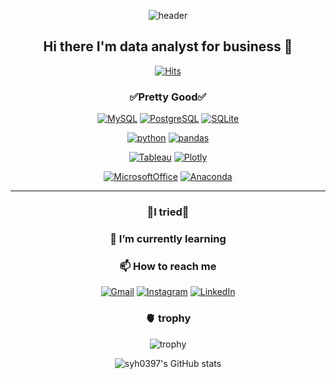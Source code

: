 
<div align=center>
  
![header](https://capsule-render.vercel.app/api?type=Cylinder&color=gradient&height=200&section=header&text=🧑🏻‍💻YooHwan%20Github&fontSize=50&textBg=true&animation=fadeIn)
  
## Hi there I'm data analyst for business 👋


[![Hits](https://hits.seeyoufarm.com/api/count/incr/badge.svg?url=https%3A%2F%2Fgithub.com%2Fsyh0397&count_bg=%2379C83D&title_bg=%23555555&icon=&icon_color=%23E7E7E7&title=hits&edge_flat=false)](https://hits.seeyoufarm.com)

### ✅Pretty Good✅

[![MySQL](https://img.shields.io/badge/MySQL-4479A1?style=plastic&logo=MySQL&logoColor=white)](https://github.com/syh0397)
[![PostgreSQL](https://img.shields.io/badge/PostgreSQL-4169E1?style=plastic&logo=PostgreSQL&logoColor=white)](https://github.com/syh0397)
[![SQLite](https://img.shields.io/badge/SQLite-003B57?style=plastic&logo=SQLite&logoColor=white)](https://github.com/syh0397)
  
  
  
[![python](https://img.shields.io/badge/python-3776AB?style=plastic&logo=python&logoColor=white)](https://github.com/syh0397)
[![pandas](https://img.shields.io/badge/pandas-3DDC84?style=plastic&logo=pandas&logoColor=white)](https://github.com/syh0397)

  
[![Tableau](https://img.shields.io/badge/Tableau-E97627?style=plastic&logo=Tableau&logoColor=white)](https://github.com/syh0397)
[![Plotly](https://img.shields.io/badge/Plotly-3F4F75?style=plastic&logo=Plotly&logoColor=white)](https://github.com/syh0397)


[![MicrosoftOffice](https://img.shields.io/badge/MicrosoftOffice-D83B01?style=plastic&logo=MicrosoftOffice&logoColor=white)](https://github.com/syh0397)
[![Anaconda](https://img.shields.io/badge/Anaconda-44A833?style=plastic&logo=Anaconda&logoColor=white)](https://github.com/syh0397)
 
----- 
 
###  🌹I tried🌹
  
###  🌱 I’m currently learning



###  📫 How to reach me


[![Gmail](https://img.shields.io/badge/Gmail-EA4335?style=plastic&logo=Gmail&logoColor=white)](mailto:syh34360397@gmail.com)
[![Instagram](https://img.shields.io/badge/Instagram-E4405F?style=plastic&logo=Instagram&logoColor=white)](https://www.instagram.com/sir_uhwan/)
[![LinkedIn](https://img.shields.io/badge/LinkedIn-0A66C2?style=plastic&logo=LinkedIn&logoColor=white)]()

### 🫀 trophy
![trophy](https://github-profile-trophy.vercel.app/?username=syh0397)

![syh0397's GitHub stats](https://github-readme-stats.vercel.app/api?username=syh0397&show_icons=true&theme=graywhite)
  

